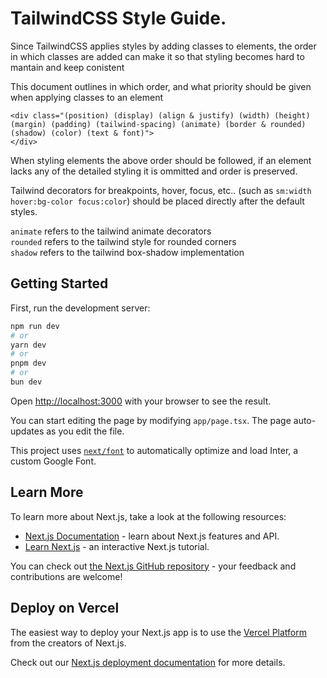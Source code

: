 # TailwindCSS Style Guide.

Since TailwindCSS applies styles by adding classes to elements, the order in which classes are added can make it so that styling becomes hard to mantain and keep conistent

This document outlines in which order, and what priority should be given when applying classes to an element

    <div class="(position) (display) (align & justify) (width) (height) (margin) (padding) (tailwind-spacing) (animate) (border & rounded) (shadow) (color) (text & font)">
    </div>

When styling elements the above order should be followed, if an element lacks any of the detailed styling it is ommitted and order is preserved.

Tailwind decorators for breakpoints, hover, focus, etc.. (such as `sm:width hover:bg-color focus:color`) should be placed directly after the default styles.

`animate` refers to the tailwind animate decorators <br>
`rounded` refers to the tailwind style for rounded corners <br>
`shadow` refers to the tailwind box-shadow implementation <br>

## Getting Started

First, run the development server:

```bash
npm run dev
# or
yarn dev
# or
pnpm dev
# or
bun dev
```

Open [http://localhost:3000](http://localhost:3000) with your browser to see the result.

You can start editing the page by modifying `app/page.tsx`. The page auto-updates as you edit the file.

This project uses [`next/font`](https://nextjs.org/docs/basic-features/font-optimization) to automatically optimize and load Inter, a custom Google Font.

## Learn More

To learn more about Next.js, take a look at the following resources:

- [Next.js Documentation](https://nextjs.org/docs) - learn about Next.js features and API.
- [Learn Next.js](https://nextjs.org/learn) - an interactive Next.js tutorial.

You can check out [the Next.js GitHub repository](https://github.com/vercel/next.js/) - your feedback and contributions are welcome!

## Deploy on Vercel

The easiest way to deploy your Next.js app is to use the [Vercel Platform](https://vercel.com/new?utm_medium=default-template&filter=next.js&utm_source=create-next-app&utm_campaign=create-next-app-readme) from the creators of Next.js.

Check out our [Next.js deployment documentation](https://nextjs.org/docs/deployment) for more details.
